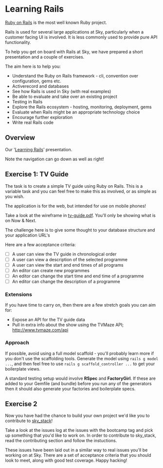 # Learning Rails

[Ruby on Rails](http://www.rubyonrails.org) is the most well known Ruby project.

Rails is used for several large applications at Sky, particularly when a customer facing UI is involved. It is less commonly used to provide pure API functionality.

To help you get on board with Rails at Sky, we have prepared a short presentation and a couple of exercises.

The aim here is to help you:

* Understand the Ruby on Rails framework - cli, convention over configuration, gems etc.
* Activerecord and databases
* See how Rails is used in Sky (with real examples)
* Be able to evaluate and take over an existing project
* Testing in Rails
* Explore the Rails ecosystem - hosting, monitoring, deployment, gems
* Evaluate when Rails might be an appropriate technology choice
* Encourage further exploration
* Write real Rails code

## Overview

Our '[Learning Rails](http://slides.com/dtt101/learning-rails)' presentation.

Note the navigation can go down as well as right!

## Exercise 1: TV Guide

The task is to create a simple TV guide using Ruby on Rails. This is a variable task and you can feel free to make this as involved, or as simple as you wish.

The application is for the web, but intended for use on mobile phones!

Take a look at the wireframe in [tv-guide.pdf](https://github.com/sky-uk/ruby-bootcamp/blob/learn-rails/exercises/rails/tv-guide.pdf). You'll only be showing what is on Now & Next.

The challenge here is to give some thought to your database structure and your application URL's

Here are a few acceptance criteria:

 - [ ] A user can view the TV guide in chronological order
 - [ ] A user can view a description of the selected programme
 - [ ] A user can view the start and end times of all programs
 - [ ] An editor can create new programmes
 - [ ] An editor can change the start time and end time of a programme
 - [ ] An editor can change the description of a programme
 
### Extensions

If you have time to carry on, then there are a few stretch goals you can aim for:

* Expose an API for the TV guide data
* Pull in extra info about the show using the TVMaze API; http://www.tvmaze.com/api
 
### Approach

If possible, avoid using a full model scaffold - you'll probably learn more if you don't use the scaffolding tools. Generate the model using `rails g model ...`, and then feel free to use `rails g scaffold_controller ...` to get your boilerplate views.

A standard testing setup would involve **RSpec** and **FactoryGirl**. If these are added to your Gemfile (and bundle) before you run any of the generators then it should also generate your factories and boilerplate specs.

## Exercise 2

Now you have had the chance to build your own project we'd like you to contribute to [sky_stack](https://github.com/sky-uk/sky_stack)!

Take a look at the issues log at the issues with the bootcamp tag and pick up something that you'd like to work on. In order to contribute to sky_stack, read the contributing section and follow the instuctions.

These issues have been laid out in a similar way to real issues you'll be working on at Sky. There are a set of acceptance criteria that you should look to meet, along with good test coverage. Happy hacking!
